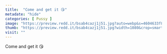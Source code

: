 ```yaml
---
title:  "Come and get it 😘"
metadate: "hide"
categories: [ Pussy ]
image: "https://preview.redd.it/bsab4cazj1j51.jpg?auto=webp&s=4604633f89793169bcafb133cbb0dccedf692153"
thumb: "https://preview.redd.it/bsab4cazj1j51.jpg?width=1080&crop=smart&auto=webp&s=b8087af85c9bdcc9532dcfd95f0f2cb237392c82"
visit: ""
---
```

Come and get it 😘

